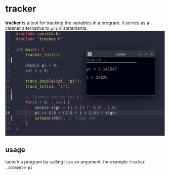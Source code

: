# tracker

**tracker** is a tool for tracking the variables in a program. it serves as a cleaner alternative to `print` statements.
![using tracker on a c program](image.png)

## usage
launch a program by calling it as an argument. for example `tracker ./compute-pi`